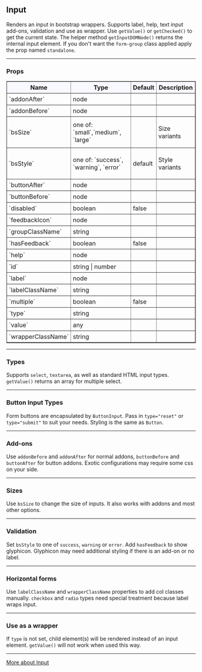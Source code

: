 ## Input

Renders an input in bootstrap wrappers. Supports label, help, text input add-ons, validation
and use as wrapper. Use `getValue()` or `getChecked()` to get the current state. 
The helper method `getInputDOMNode()` returns the internal input element. If you don't
want the `form-group` class applied apply the prop named `standalone`.

---

### Props

<table border = "1" style="width: 100%"}>
 <thead style = "background-color: GhostWhite">
 <tr>
  <th style="padding:5px">Name</th>
  <th style="padding:5px">Type</th>
  <th style="padding:5px">Default</th>
  <th style="padding:5px">Description</th>
 </tr>
 </thead>
 <tbody>
 <tr>
   <td style="padding:5px"><span>`addonAfter`</span><span> </span></td>
   <td style="padding:5px"><div>node</div></td>
   <td style="padding:5px"><div></div></td>
   <td style="padding:5px"><div></div></td>
  </tr>
  <tr>
   <td style="padding:5px"><span>`addonBefore`</span><span> </span></td>
   <td style="padding:5px"><div>node</div></td>
   <td style="padding:5px"><div></div></td>
   <td style="padding:5px"><div></div></td>
  </tr>
  <tr>
   <td style="padding:5px"><span>`bsSize`</span><span> </span></td>
   <td style="padding:5px"><div>one of: `small`,`medium`, `large`</div></td>
   <td style="padding:5px"></td>
   <td style="padding:5px"><div><p>Size variants</p></div></td>
  </tr>
  <tr>
   <td style="padding:5px"><span>`bsStyle`</span><span> </span></td>
   <td style="padding:5px"><div>one of: `success`, `warning`, `error`</div></td>
   <td style="padding:5px"><div>default</div></td>
   <td style="padding:5px"><div><p>Style variants</p></div></td>
  </tr>
  <tr>
   <td style="padding:5px"><span>`buttonAfter`</span><span> </span></td>
   <td style="padding:5px"><div>node</div></td>
   <td style="padding:5px"><div></div></td>
   <td style="padding:5px"><div></div></td>
  </tr>
  <tr>
   <td style="padding:5px"><span>`buttonBefore`</span><span> </span></td>
   <td style="padding:5px"><div>node</div></td>
   <td style="padding:5px"><div></div></td>
   <td style="padding:5px"><div></div></td>
  </tr>
  <tr>
   <td style="padding:5px"><span>`disabled`</span><span> </span></td>
   <td style="padding:5px"><div>boolean</div></td>
   <td style="padding:5px"><div>false</div></td>
   <td style="padding:5px"><div></div></td>
  </tr>
  
  <tr>
   <td style="padding:5px"><span>`feedbackIcon`</span><span> </span></td>
   <td style="padding:5px"><div>node</div></td>
   <td style="padding:5px"><div></div></td>
   <td style="padding:5px"><div></div></td>
  </tr>
  <tr>
   <td style="padding:5px"><span>`groupClassName`</span><span> </span></td>
   <td style="padding:5px"><div>string</div></td>
   <td style="padding:5px"><div></div></td>
   <td style="padding:5px"><div></div></td>
  </tr>
  <tr>
   <td style="padding:5px"><span>`hasFeedback`</span><span> </span></td>
   <td style="padding:5px"><div>boolean</div></td>
   <td style="padding:5px"><div>false</div></td>
   <td style="padding:5px"><div></div></td>
  </tr>
  <tr>
   <td style="padding:5px"><span>`help`</span><span> </span></td>
   <td style="padding:5px"><div>node</div></td>
   <td style="padding:5px"><div></div></td>
   <td style="padding:5px"><div></div></td>
  </tr>
  <tr>
   <td style="padding:5px"><span>`id`</span><span> </span></td>
   <td style="padding:5px"><div>string | number</div></td>
   <td style="padding:5px"><div></div></td>
   <td style="padding:5px"><div></div></td>
  </tr>
  <tr>
   <td style="padding:5px"><span>`label`</span><span> </span></td>
   <td style="padding:5px"><div>node</div></td>
   <td style="padding:5px"><div></div></td>
   <td style="padding:5px"><div></div></td>
  </tr>
  <tr>
   <td style="padding:5px"><span>`labelClassName`</span><span> </span></td>
   <td style="padding:5px"><div>string</div></td>
   <td style="padding:5px"><div></div></td>
   <td style="padding:5px"><div></div></td>
  </tr>
  <tr>
   <td style="padding:5px"><span>`multiple`</span><span> </span></td>
   <td style="padding:5px"><div>boolean</div></td>
   <td style="padding:5px"><div>false</div></td>
   <td style="padding:5px"><div></div></td>
  </tr>
  <tr>
   <td style="padding:5px"><span>`type`</span><span> </span></td>
   <td style="padding:5px"><div>string</div></td>
   <td style="padding:5px"><div></div></td>
   <td style="padding:5px"><div></div></td>
  </tr>
  <tr>
   <td style="padding:5px"><span>`value`</span><span> </span></td>
   <td style="padding:5px"><div>any</div></td>
   <td style="padding:5px"></td>
   <td style="padding:5px"></td>
  </tr>
  <tr>
   <td style="padding:5px"><span>`wrapperClassName`</span><span> </span></td>
   <td style="padding:5px"><div>string</div></td>
   <td style="padding:5px"></td>
   <td style="padding:5px"></td>
  </tr>
 </tbody>
</table>

---

### Types

Supports `select`, `textarea`, as well as standard HTML input types. `getValue()` returns an array for multiple select.

---

### Button Input Types

Form buttons are encapsulated by `ButtonInput`. Pass in `type="reset"` or `type="submit"`
to suit your needs. Styling is the same as `Button`.

---

### Add-ons

Use `addonBefore` and `addonAfter` for normal addons, `buttonBefore` and `buttonAfter` for
button addons. Exotic configurations may require some css on your side.

---

### Sizes

Use `bsSize` to change the size of inputs. 
It also works with addons and most other options.

---

### Validation

Set `bsStyle` to one of `success`, `warning` or `error`. Add `hasFeedback` to show glyphicon. Glyphicon may need additional styling if there is an add-on or no label.

---

### Horizontal forms

Use `labelClassName` and `wrapperClassName` properties to add col classes manually. 
`checkbox` and `radio` types need special treatment because label wraps input.

---

### Use as a wrapper

If `type` is not set, child element(s) will be rendered instead of an input element.
`getValue()` will not work when used this way.

---


<a href="http://react-bootstrap.github.io/components.html#input" target="_blank">More about Input</a>
